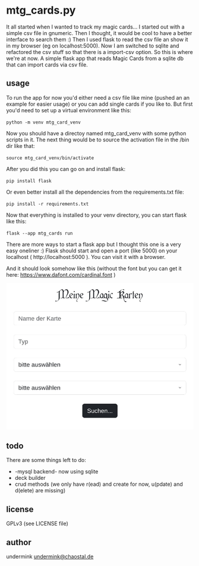mtg_cards.py
============
It all started when I wanted to track my magic cards... I started out with a simple csv file in gnumeric. Then I thought, it would be cool to have a better interface to search them :) Then I used flask to read the csv file an show it in my browser (eg on localhost:5000). Now I am switched to sqlite and refactored the csv stuff so that there is a import-csv option. So this is where we're at now. A simple flask app that reads Magic Cards from a sqlite db that can import cards via csv file.

usage
-----
To run the app for now you'd either need a csv file like mine (pushed an an example for easier usage) or you can add single cards if you like to. But first you'd need to set up a virtual environment like this:

`python -m venv mtg_card_venv`

Now you should have a directoy named mtg_card_venv with some python scripts in it. The next thing would be to source the activation file in the /bin dir like that:

`source mtg_card_venv/bin/activate`

After you did this you can go on and install flask:

`pip install flask`

Or even better install all the dependencies from the requirements.txt file:

`pip install -r requirements.txt`

Now that everything is installed to your venv directory, you can start flask like this:

`flask --app mtg_cards run`

There are more ways to start a flask app but I thought this one is a very easy oneliner :)
Flask should start and open a port (like 5000) on your localhost ( http://localhost:5000 ). You can visit it with a browser.

And it should look somehow like this (without the font but you can get it here: https://www.dafont.com/cardinal.font )

![image of the app](./screenshot_01.jpg)

todo
----
There are some things left to do:
* -mysql backend- now using sqlite
* deck builder
* crud methods (we only have r(ead) and create for now, u(pdate) and d(elete) are missing)

license
-------
GPLv3 (see LICENSE file)

author
------
undermink <undermink@chaostal.de>
